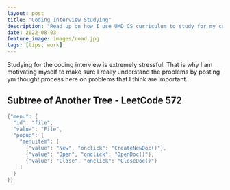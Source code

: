 ```yaml
---
layout: post
title: "Coding Interview Studying"
description: "Read up on how I use UMD CS curriculum to study for my coding interviews!"
date: 2022-08-03
feature_image: images/road.jpg
tags: [tips, work]
---
```

Studying for the coding interview is extremely stressful. That is why I am motivating myself to make sure I really understand the problems by posting ym thought process here on problems that I think are important.

<!--more-->

## Subtree of Another Tree - LeetCode 572
```java
{"menu": {
  "id": "file",
  "value": "File",
  "popup": {
    "menuitem": [
      {"value": "New", "onclick": "CreateNewDoc()"},
      {"value": "Open", "onclick": "OpenDoc()"},
      {"value": "Close", "onclick": "CloseDoc()"}
    ]
  }
}}
```

